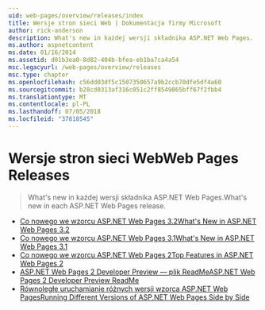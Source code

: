 ```yaml
---
uid: web-pages/overview/releases/index
title: Wersje stron sieci Web | Dokumentacja firmy Microsoft
author: rick-anderson
description: What's new in każdej wersji składnika ASP.NET Web Pages.
ms.author: aspnetcontent
ms.date: 01/16/2014
ms.assetid: d01b3ea0-8d82-404b-bfea-eb1ba7ca4a54
msc.legacyurl: /web-pages/overview/releases
msc.type: chapter
ms.openlocfilehash: c56dd03df5c1507350657a9b2ccb70dfe5df4a60
ms.sourcegitcommit: b28cd0313af316c051c2ff8549865bff67f2fbb4
ms.translationtype: MT
ms.contentlocale: pl-PL
ms.lasthandoff: 07/05/2018
ms.locfileid: "37818545"
---
```

<a name="web-pages-releases"></a><span data-ttu-id="9efb2-103">Wersje stron sieci Web</span><span class="sxs-lookup"><span data-stu-id="9efb2-103">Web Pages Releases</span></span>
====================
> <span data-ttu-id="9efb2-104">What's new in każdej wersji składnika ASP.NET Web Pages.</span><span class="sxs-lookup"><span data-stu-id="9efb2-104">What's new in each ASP.NET Web Pages release.</span></span>


- [<span data-ttu-id="9efb2-105">Co nowego we wzorcu ASP.NET Web Pages 3.2</span><span class="sxs-lookup"><span data-stu-id="9efb2-105">What's New in ASP.NET Web Pages 3.2</span></span>](whats-new-in-aspnet-web-pages-32.md)
- [<span data-ttu-id="9efb2-106">Co nowego we wzorcu ASP.NET Web Pages 3.1</span><span class="sxs-lookup"><span data-stu-id="9efb2-106">What's New in ASP.NET Web Pages 3.1</span></span>](whats-new-aspnet-web-pages-31.md)
- [<span data-ttu-id="9efb2-107">Co nowego we wzorcu ASP.NET Web Pages 2</span><span class="sxs-lookup"><span data-stu-id="9efb2-107">Top Features in ASP.NET Web Pages 2</span></span>](top-features-in-web-pages-2.md)
- [<span data-ttu-id="9efb2-108">ASP.NET Web Pages 2 Developer Preview — plik ReadMe</span><span class="sxs-lookup"><span data-stu-id="9efb2-108">ASP.NET Web Pages 2 Developer Preview ReadMe</span></span>](aspnet-web-pages-2-developer-preview-readme.md)
- [<span data-ttu-id="9efb2-109">Równoległe uruchamianie różnych wersji wzorca ASP.NET Web Pages</span><span class="sxs-lookup"><span data-stu-id="9efb2-109">Running Different Versions of ASP.NET Web Pages Side by Side</span></span>](running-v1-and-v2-sites-side-by-side.md)

